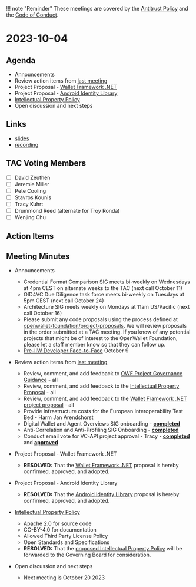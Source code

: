 !!! note "Reminder"
    These meetings are covered by the [Antitrust Policy](../../governance/antitrust.md) and the [Code of Conduct](../../governance/code-of-conduct.md).

# 2023-10-04

## Agenda
- Announcements
- Review action items from [last meeting](./2023-09-20.md#action-items)
- Project Proposal - [Wallet Framework .NET](https://github.com/openwallet-foundation/project-proposals/pull/16)
- Project Proposal - [Android Identity Library](https://github.com/openwallet-foundation/project-proposals/pull/18)
- [Intellectual Property Policy](https://docs.google.com/document/d/11hTvmHkM6FQGFQp-Lsq6sbTblgIaKWccV6a7nP1nFa0/edit)
- Open discussion and next steps

## Links
- [slides](https://docs.google.com/presentation/d/1xhOHaL0n8xH8kIEUafrz3clIma6pYB_a3R81WdLuxek/edit?usp=sharing)
- [recording]()

## TAC Voting Members

- [ ] David Zeuthen
- [ ] Jeremie Miller
- [ ] Pete Cooling
- [ ] Stavros Kounis
- [ ] Tracy Kuhrt
- [ ] Drummond Reed (alternate for Troy Ronda)
- [ ] Wenjing Chu

## Action Items

## Meeting Minutes
- Announcements
    - Credential Format Comparison SIG meets bi-weekly on Wednesdays at 4pm CEST on alternate weeks to the TAC (next call October 11)
    - OID4VC Due Diligence task force meets bi-weekly on Tuesdays at 5pm CEST (next call October 24)
    - Architecture SIG  meets weekly on Mondays at 11am US/Pacific (next call October 16)
    - Please submit any code proposals using the process defined at [openwallet-foundation/project-proposals](https://github.com/openwallet-foundation/project-proposals). We will review proposals in the order submitted at a TAC meeting. If you know of any potential projects that might be of interest to the OpenWallet Foundation, please let a staff member know so that they can follow up.
    - [Pre-IIW Developer Face-to-Face](https://www.eventbrite.com/e/openwallet-pre-iiw-developers-face-to-face-tickets-722252636077) October 9


- Review action items from [last meeting](./2023-09-20.md#action-items)
    - Review, comment, and add feedback to [OWF Project Governance Guidance](https://docs.google.com/document/d/1kXGWPNEOAX-7KzYMggFKtWZFO-0oTnyiOTjNFjjFOLo/edit) - all
    - Review, comment, and add feedback to the [Intellectual Property Proposal](https://docs.google.com/document/d/11hTvmHkM6FQGFQp-Lsq6sbTblgIaKWccV6a7nP1nFa0/edit#heading=h.sqcy373m3v6g) - all
    - Review, comment, and add feedback to the [Wallet Framework .NET project proposal](https://github.com/openwallet-foundation/project-proposals/pull/16) - all
    - Provide infrastructure costs for the European Interoperability Test Bed - Harm Jan Arendshorst
    - Digital Wallet and Agent Overviews SIG onboarding - **[completed](https://tac.openwallet.foundation/SIGs/digital-wallet-and-agent-overviews/)**
    - Anti-Correlation and Anti-Profiling SIG Onboarding - **[completed](https://tac.openwallet.foundation/SIGs/safe-wallet/)**
    - Conduct email vote for VC-API project approval - Tracy - **[completed](https://lists.openwallet.foundation/g/TAC/message/79)** and **[approved](https://lists.openwallet.foundation/g/TAC/message/88)**

- Project Proposal - Wallet Framework .NET
    - **RESOLVED:** That the [Wallet Framework .NET](https://github.com/openwallet-foundation/project-proposals/pull/16) proposal is hereby confirmed, approved, and adopted.

- Project Proposal - Android Identity Library
    - **RESOLVED:** That the [Android Identity Library](https://github.com/openwallet-foundation/project-proposals/pull/18) proposal is hereby confirmed, approved, and adopted.

- [Intellectual Property Policy](https://docs.google.com/document/d/11hTvmHkM6FQGFQp-Lsq6sbTblgIaKWccV6a7nP1nFa0/edit)
    - Apache 2.0 for source code
    - CC-BY-4.0 for documentation
    - Allowed Third Party License Policy
    - Open Standards and Specifications
    - **RESOLVED:** That the [proposed Intellectual Property Policy](https://docs.google.com/document/d/11hTvmHkM6FQGFQp-Lsq6sbTblgIaKWccV6a7nP1nFa0/edit) will be forwarded to the Governing Board for consideration.

- Open discussion and next steps
    - Next meeting is October 20 2023
